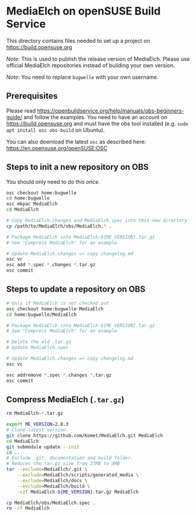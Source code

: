# MediaElch on openSUSE Build Service

This directory contains files needed to set up a project on
https://build.opensuse.org

*Note:* This is used to publish the release version of MediaElch.
Please use official MediaElch repositories instead of building
your own version.

*Note:* You need to replace `bugwelle` with your own username.

## Prerequisites

Please read https://openbuildservice.org/help/manuals/obs-beginners-guide/
and follow the examples. You need to have an account on
https://build.opensuse.org and must have the obs tool installed (e.g.
`sudo apt install osc obs-build` on Ubuntu).

You can also download the latest `osc` as described here:
https://en.opensuse.org/openSUSE:OSC  

## Steps to init a new repository on OBS
You should only need to do this *once*.

```sh
osc checkout home:bugwelle
cd home:bugwelle
osc mkpac MediaElch
cd MediaElch

# Copy MediaElch.changes and MediaElch.spec into this new directory
cp /path/to/MediaElch/obs/MediaElch.* .

# Package MediaElch into MediaElch-${ME_VERSION}.tar.gz 
# See "Compress MediaElch" for an example.

# Update MediaElch.changes => copy changelog.md
osc vc
osc add *.spec *.changes *.tar.gz
osc commit
```

## Steps to update a repository on OBS

```sh
# Only if MediaElch is not checked out
osc checkout home:bugwelle MediaElch
cd home:bugwelle/MediaElch

# Package MediaElch into MediaElch-${ME_VERSION}.tar.gz 
# See "Compress MediaElch" for an example.

# Delete the old .tar.gz
# Update MediaElch.spec

# Update MediaElch.changes => copy changelog.md
osc vc

osc addremove *.spec *.changes *.tar.gz
osc commit
```

## Compress MediaElch (`.tar.gz`)

```sh
rm MediaElch-*.tar.gz

export ME_VERSION=2.8.3
# Clone latest version.
git clone https://github.com/Komet/MediaElch.git MediaElch
cd MediaElch
git submodule update --init
cd ..
# Exclude .git, documentation and build folder.
# Reduces the tar.gz size from 27MB to 3MB
tar --exclude=MediaElch/.git \
	--exclude=MediaElch/scripts/generated_media \
	--exclude=MediaElch/docs \
	--exclude=MediaElch/build \
    -czf MediaElch-${ME_VERSION}.tar.gz MediaElch

cp MediaElch/obs/MediaElch.spec .
rm -rf MediaElch
```
